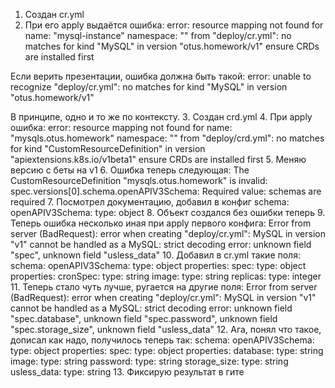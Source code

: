1. Создан cr.yml
2. При его apply выдаётся ошибка: error: resource mapping not found for name: "mysql-instance" namespace: "" from "deploy/cr.yml": no matches for kind "MySQL" in version "otus.homework/v1"
ensure CRDs are installed first

Если верить презентации, ошибка должна быть такой: error: unable to recognize "deploy/cr.yml": no matches for kind "MySQL" in version
"otus.homework/v1"

В принципе, одно и то же по контексту.
3. Создан crd.yml
4. При apply ошибка:
error: resource mapping not found for name: "mysqls.otus.homework" namespace: "" from "deploy/crd.yml": no matches for kind "CustomResourceDefinition" in version "apiextensions.k8s.io/v1beta1"
ensure CRDs are installed first
5. Меняю версию с беты на v1
6. Ошибка теперь следующая:
The CustomResourceDefinition "mysqls.otus.homework" is invalid: spec.versions[0].schema.openAPIV3Schema: Required value: schemas are required
7. Посмотрел документацию, добавил в конфиг 
    schema:
      openAPIV3Schema:
          type: object
8. Объект создался без ошибки теперь
9. Теперь ошибка несколько иная при apply первого конфига:
Error from server (BadRequest): error when creating "deploy/cr.yml": MySQL in version "v1" cannot be handled as a MySQL: strict decoding error: unknown field "spec", unknown field "usless_data"
10. Добавил в cr.yml такие поля:
   schema:
      openAPIV3Schema:
          type: object
          properties:
            spec:
              type: object
              properties:
                cronSpec:
                  type: string
                image:
                  type: string
                replicas:
                  type: integer
11. Теперь стало чуть лучше, ругается на другие поля:
Error from server (BadRequest): error when creating "deploy/cr.yml": MySQL in version "v1" cannot be handled as a MySQL: strict decoding error: unknown field "spec.database", unknown field "spec.password", unknown field "spec.storage_size", unknown field "usless_data"
12. Ага, понял что такое, дописал как надо, получилось теперь так:
schema:
      openAPIV3Schema:
          type: object
          properties:
            spec:
              type: object
              properties:
                database:
                  type: string
                image:
                  type: string
                password:
                  type: string
                storage_size:
                  type: string
            usless_data:
              type: string
13. Фиксирую результат в гите
